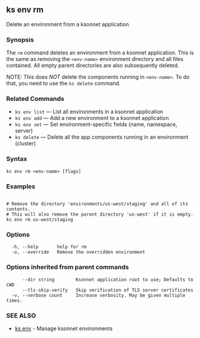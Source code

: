 ## ks env rm

Delete an environment from a ksonnet application

### Synopsis


The `rm` command deletes an environment from a ksonnet application. This is
the same as removing the `<env-name>` environment directory and all files
contained. All empty parent directories are also subsequently deleted.

NOTE: This does *NOT* delete the components running in `<env-name>`. To do that, you
need to use the `ks delete` command.

### Related Commands

* `ks env list` — List all environments in a ksonnet application
* `ks env add` — Add a new environment to a ksonnet application
* `ks env set` — Set environment-specific fields (name, namespace, server)
* `ks delete` — Delete all the app components running in an environment (cluster)

### Syntax


```
ks env rm <env-name> [flags]
```

### Examples

```

# Remove the directory 'environments/us-west/staging' and all of its contents.
# This will also remove the parent directory 'us-west' if it is empty.
ks env rm us-west/staging
```

### Options

```
  -h, --help       help for rm
  -o, --override   Remove the overridden environment
```

### Options inherited from parent commands

```
      --dir string        Ksonnet application root to use; Defaults to CWD
      --tls-skip-verify   Skip verification of TLS server certificates
  -v, --verbose count     Increase verbosity. May be given multiple times.
```

### SEE ALSO

* [ks env](ks_env.md)	 - Manage ksonnet environments

